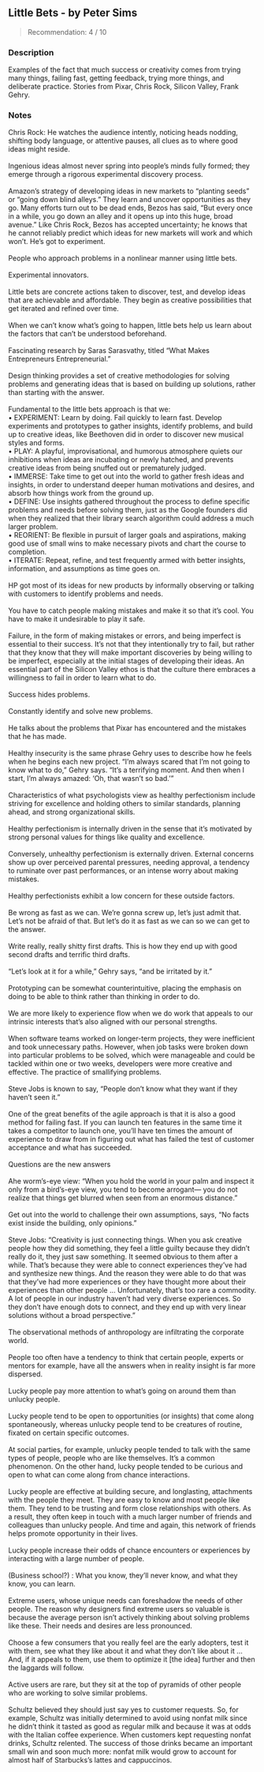 ## Little Bets - by Peter Sims
> Recommendation: 4 / 10
    
### Description
Examples of the fact that much success or creativity comes from trying many things, failing fast, getting feedback, trying more things, and deliberate practice. Stories from Pixar, Chris Rock, Silicon Valley, Frank Gehry.
    
### Notes
Chris Rock:  He watches the audience intently, noticing heads nodding, shifting body language, or attentive pauses, all clues as to where good ideas might reside.<br>
<br>
Ingenious ideas almost never spring into people’s minds fully formed; they emerge through a rigorous experimental discovery process.<br>
<br>
Amazon’s strategy of developing ideas in new markets to “planting seeds” or “going down blind alleys.” They learn and uncover opportunities as they go. Many efforts turn out to be dead ends, Bezos has said, “But every once in a while, you go down an alley and it opens up into this huge, broad avenue.” Like Chris Rock, Bezos has accepted uncertainty; he knows that he cannot reliably predict which ideas for new markets will work and which won’t. He’s got to experiment.<br>
<br>
People who approach problems in a nonlinear manner using little bets.<br>
<br>
Experimental innovators.<br>
<br>
Little bets are concrete actions taken to discover, test, and develop ideas that are achievable and affordable. They begin as creative possibilities that get iterated and refined over time.<br>
<br>
When we can’t know what’s going to happen, little bets help us learn about the factors that can’t be understood beforehand.<br>
<br>
Fascinating research by Saras Sarasvathy, titled “What Makes Entrepreneurs Entrepreneurial.”<br>
<br>
Design thinking provides a set of creative methodologies for solving problems and generating ideas that is based on building up solutions, rather than starting with the answer.<br>
<br>
Fundamental to the little bets approach is that we:<br>
• EXPERIMENT: Learn by doing. Fail quickly to learn fast. Develop experiments and prototypes to gather insights, identify problems, and build up to creative ideas, like Beethoven did in order to discover new musical styles and forms.<br>
• PLAY: A playful, improvisational, and humorous atmosphere quiets our inhibitions when ideas are incubating or newly hatched, and prevents creative ideas from being snuffed out or prematurely judged.<br>
• IMMERSE: Take time to get out into the world to gather fresh ideas and insights, in order to understand deeper human motivations and desires, and absorb how things work from the ground up.<br>
• DEFINE: Use insights gathered throughout the process to define specific problems and needs before solving them, just as the Google founders did when they realized that their library search algorithm could address a much larger problem.<br>
• REORIENT: Be flexible in pursuit of larger goals and aspirations, making good use of small wins to make necessary pivots and chart the course to completion.<br>
• ITERATE: Repeat, refine, and test frequently armed with better insights, information, and assumptions as time goes on.<br>
<br>
HP got most of its ideas for new products by informally observing or talking with customers to identify problems and needs.<br>
<br>
You have to catch people making mistakes and make it so that it’s cool. You have to make it undesirable to play it safe.<br>
<br>
Failure, in the form of making mistakes or errors, and being imperfect is essential to their success. It’s not that they intentionally try to fail, but rather that they know that they will make important discoveries by being willing to be imperfect, especially at the initial stages of developing their ideas. An essential part of the Silicon Valley ethos is that the culture there embraces a willingness to fail in order to learn what to do.<br>
<br>
Success hides problems.<br>
<br>
Constantly identify and solve new problems.<br>
<br>
He talks about the problems that Pixar has encountered and the mistakes that he has made.<br>
<br>
Healthy insecurity is the same phrase Gehry uses to describe how he feels when he begins each new project. “I’m always scared that I’m not going to know what to do,” Gehry says. “It’s a terrifying moment. And then when I start, I’m always amazed: ‘Oh, that wasn’t so bad.’”<br>
<br>
Characteristics of what psychologists view as healthy perfectionism include striving for excellence and holding others to similar standards, planning ahead, and strong organizational skills.<br>
<br>
Healthy perfectionism is internally driven in the sense that it’s motivated by strong personal values for things like quality and excellence.<br>
<br>
Conversely, unhealthy perfectionism is externally driven. External concerns show up over perceived parental pressures, needing approval, a tendency to ruminate over past performances, or an intense worry about making mistakes.<br>
<br>
Healthy perfectionists exhibit a low concern for these outside factors.<br>
<br>
Be wrong as fast as we can. We’re gonna screw up, let’s just admit that. Let’s not be afraid of that. But let’s do it as fast as we can so we can get to the answer.<br>
<br>
Write really, really shitty first drafts.  This is how they end up with good second drafts and terrific third drafts.<br>
<br>
“Let’s look at it for a while,” Gehry says, “and be irritated by it.”<br>
<br>
Prototyping can be somewhat counterintuitive, placing the emphasis on doing to be able to think rather than thinking in order to do.<br>
<br>
We are more likely to experience flow when we do work that appeals to our intrinsic interests that’s also aligned with our personal strengths.<br>
<br>
When software teams worked on longer-term projects, they were inefficient and took unnecessary paths. However, when job tasks were broken down into particular problems to be solved, which were manageable and could be tackled within one or two weeks, developers were more creative and effective. The practice of smallifying problems.<br>
<br>
Steve Jobs is known to say, “People don’t know what they want if they haven’t seen it.”<br>
<br>
One of the great benefits of the agile approach is that it is also a good method for failing fast. If you can launch ten features in the same time it takes a competitor to launch one, you’ll have ten times the amount of experience to draw from in figuring out what has failed the test of customer acceptance and what has succeeded.<br>
<br>
Questions are the new answers<br>
<br>
Ahe worm’s-eye view: “When you hold the world in your palm and inspect it only from a bird’s-eye view, you tend to become arrogant— you do not realize that things get blurred when seen from an enormous distance.”<br>
<br>
Get out into the world to challenge their own assumptions, says, “No facts exist inside the building, only opinions.”<br>
<br>
Steve Jobs: “Creativity is just connecting things. When you ask creative people how they did something, they feel a little guilty because they didn’t really do it, they just saw something. It seemed obvious to them after a while. That’s because they were able to connect experiences they’ve had and synthesize new things. And the reason they were able to do that was that they’ve had more experiences or they have thought more about their experiences than other people … Unfortunately, that’s too rare a commodity. A lot of people in our industry haven’t had very diverse experiences. So they don’t have enough dots to connect, and they end up with very linear solutions without a broad perspective.”<br>
<br>
The observational methods of anthropology are infiltrating the corporate world.<br>
<br>
People too often have a tendency to think that certain people, experts or mentors for example, have all the answers when in reality insight is far more dispersed.<br>
<br>
Lucky people pay more attention to what’s going on around them than unlucky people.<br>
<br>
Lucky people tend to be open to opportunities (or insights) that come along spontaneously, whereas unlucky people tend to be creatures of routine, fixated on certain specific outcomes.<br>
<br>
At social parties, for example, unlucky people tended to talk with the same types of people, people who are like themselves. It’s a common phenomenon. On the other hand, lucky people tended to be curious and open to what can come along from chance interactions.<br>
<br>
Lucky people are effective at building secure, and longlasting, attachments with the people they meet. They are easy to know and most people like them. They tend to be trusting and form close relationships with others. As a result, they often keep in touch with a much larger number of friends and colleagues than unlucky people. And time and again, this network of friends helps promote opportunity in their lives.<br>
<br>
Lucky people increase their odds of chance encounters or experiences by interacting with a large number of people.<br>
<br>
(Business school?) : What you know, they’ll never know, and what they know, you can learn.<br>
<br>
Extreme users, whose unique needs can foreshadow the needs of other people. The reason why designers find extreme users so valuable is because the average person isn’t actively thinking about solving problems like these. Their needs and desires are less pronounced.<br>
<br>
Choose a few consumers that you really feel are the early adopters, test it with them, see what they like about it and what they don’t like about it … And, if it appeals to them, use them to optimize it [the idea] further and then the laggards will follow.<br>
<br>
Active users are rare, but they sit at the top of pyramids of other people who are working to solve similar problems.<br>
<br>
Schultz believed they should just say yes to customer requests. So, for example, Schultz was initially determined to avoid using nonfat milk since he didn’t think it tasted as good as regular milk and because it was at odds with the Italian coffee experience. When customers kept requesting nonfat drinks, Schultz relented. The success of those drinks became an important small win and soon much more: nonfat milk would grow to account for almost half of Starbucks’s lattes and cappuccinos.
